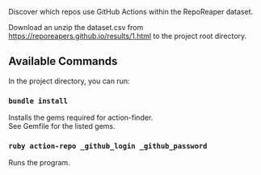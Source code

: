 Discover which repos use GitHub Actions within the RepoReaper dataset.<br />

Download an unzip the dataset.csv from https://reporeapers.github.io/results/1.html to the project root directory.

## Available Commands

In the project directory, you can run:

### `bundle install`

Installs the gems required for action-finder.<br />
See Gemfile for the listed gems.

### `ruby action-repo _github_login _github_password`

Runs the program.
